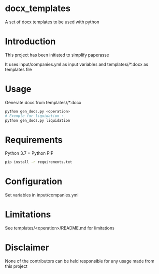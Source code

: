 # docx_templates
A set of docx templates to be used with python

# Introduction
This project has been initiated to simplify paperasse

It uses input/companies.yml as input variables and templates/<operation>/*.docx as templates file

# Usage
Generate docs from templates/<operation>/*.docx

```bash
python gen_docs.py <operation>
# Exemple for liquidation :
python gen_docs.py liquidation
```
# Requirements
Python 3.7 + Python PIP

```bash
pip install -r requirements.txt
```
# Configuration
Set variables in input/companies.yml

# Limitations
See templates/\<operation\>/README.md for limitations
  
# Disclaimer
None of the contributors can be held responsible for any usage made from this project
